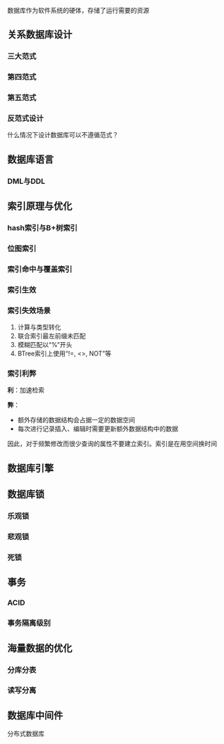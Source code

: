数据库作为软件系统的硬体，存储了运行需要的资源

## 关系数据库设计

### 三大范式

### 第四范式

### 第五范式

### 反范式设计

什么情况下设计数据库可以不遵循范式？

## 数据库语言

### DML与DDL

## 索引原理与优化

### hash索引与B+树索引

### 位图索引

### 索引命中与覆盖索引

### 索引生效

### 索引失效场景

1. 计算与类型转化
2. 联合索引最左前缀未匹配
3. 模糊匹配以“%”开头
4. BTree索引上使用“!=, <>, NOT”等

### 索引利弊

**利**：加速检索

**弊**：

- 额外存储的数据结构会占据一定的数据空间
- 每次进行记录插入、编辑时需要更新额外数据结构中的数据

因此，对于频繁修改而很少查询的属性不要建立索引。索引是在用空间换时间

## 数据库引擎

## 数据库锁

### 乐观锁

### 悲观锁

### 死锁

## 事务

### ACID

### 事务隔离级别

## 海量数据的优化

### 分库分表

### 读写分离

## 数据库中间件

分布式数据库





